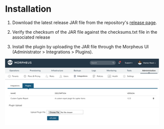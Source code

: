 # Installation

1. Download the latest release JAR file from the repository's [release page](https://github.com/martezr/morpheus-example-reports-plugin/releases).

2. Verify the checksum of the JAR file against the checksums.txt file in the associated release

3. Install the plugin by uploading the JAR file through the Morpheus UI (Administrator > Integrations > Plugins).

![_images/morpheus_plugin_upload.png](_images/morpheus_plugin_upload.png)